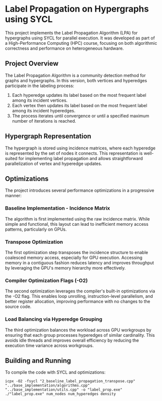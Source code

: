# Label Propagation on Hypergraphs using SYCL

This project implements the Label Propagation Algorithm (LPA) for hypergraphs using SYCL for parallel execution. It was developed as part of a High-Performance Computing (HPC) course, focusing on both algorithmic correctness and performance on heterogeneous hardware.

## Project Overview

The Label Propagation Algorithm is a community detection method for graphs and hypergraphs. In this version, both vertices and hyperedges participate in the labeling process:

1. Each hyperedge updates its label based on the most frequent label among its incident vertices.
2. Each vertex then updates its label based on the most frequent label among its incident hyperedges.
3. The process iterates until convergence or until a specified maximum number of iterations is reached.

## Hypergraph Representation

The hypergraph is stored using incidence matrices, where each hyperedge is represented by the set of nodes it connects. This representation is well-suited for implementing label propagation and allows straightforward parallelization of vertex and hyperedge updates.

## Optimizations

The project introduces several performance optimizations in a progressive manner:

### Baseline Implementation - Incidence Matrix

The algorithm is first implemented using the raw incidence matrix. While simple and functional, this layout can lead to inefficient memory access patterns, particularly on GPUs.

### Transpose Optimization

The first optimization step transposes the incidence structure to enable coalesced memory access, especially for GPU execution. Accessing memory in a contiguous fashion reduces latency and improves throughput by leveraging the GPU's memory hierarchy more effectively.

### Compiler Optimization Flags (-O2)

The second optimization leverages the compiler's built-in optimizations via the -O2 flag. This enables loop unrolling, instruction-level parallelism, and better register allocation, improving performance with no changes to the source code.

### Load Balancing via Hyperedge Grouping

The third optimization balances the workload across GPU workgroups by ensuring that each group processes hyperedges of similar cardinality. This avoids idle threads and improves overall efficiency by reducing the execution time variance across workgroups.

## Building and Running

To compile the code with SYCL and optimizations:
```
icpx -O2 -fsycl "2_baseline_label_propagation_transpose.cpp" "../base_implementation/algorithms.cpp" "../base_implementation/utils.cpp" -o "label_prop.exe"
./"label_prop.exe" num_nodes num_hyperedges density
```